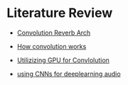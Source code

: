 # Literature Review

-   [Convolution Reverb Arch](https://dvcs.w3.org/hg/audio/raw-file/tip/webaudio/convolution.html)

-   [How convolution works](https://mixdownmag.com.au/features/what-is-convolution-reverb-how-is-it-created-and-used/)
-   [Utilizizing GPU for Convlolution](https://ieeexplore.ieee.org/stamp/stamp.jsp?tp=&arnumber=7377631)

-   [using CNNs for deeplearning audio](https://arxiv.org/abs/2309.05855)
